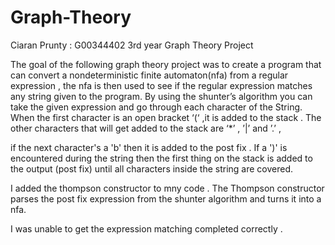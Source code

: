 # Graph-Theory

Ciaran Prunty : G00344402   3rd year Graph Theory Project 

The goal of the following graph theory project was to create a program that can convert a nondeterministic finite automaton(nfa) from a regular expression  , the nfa is then used to see if the regular expression matches any string given to the program.
By using the shunter’s algorithm you can take the given expression and go through each character of the String. When the first character is an open bracket ‘(‘ ,it is added to the stack . The other characters that will get added to the stack are ‘*’ ,  ’|’  and  ’.’ , 

if the next character's a 'b' then it is added to the post fix . If a ')' is encountered during the string then the first thing on the stack is added to the output (post fix) until all characters inside the string are covered.

I added the thompson constructor to mny code . The Thompson constructor parses the post fix expression from the shunter algorithm and turns it into a nfa. 

I was unable to get the expression matching completed correctly .
